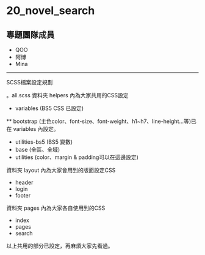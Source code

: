 # 20_novel_search

## 專題團隊成員

- QOO
- 阿博
- Mina


----------
SCSS檔案設定規劃

。all.scss
資料夾 helpers 內為大家共用的CSS設定
- variables (BS5 CSS 已設定)

** bootstrap (主色color、font-size、font-weight、h1~h7、line-height...等)已在 variables 內設定。

- utilities-bs5 (BS5 變數)
- base (全區、全域)
- utilities (color、margin & padding可以在這邊設定)

資料夾 layout 內為大家會用到的版面設定CSS

- header
- login
- footer

資料夾 pages 內為大家各自使用到的CSS

- index
- pages
- search

以上共用的部分已設定，再麻煩大家先看過。
